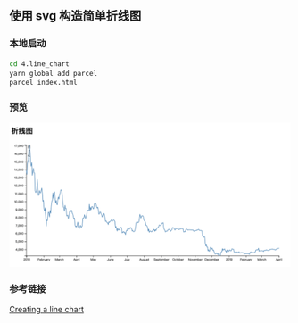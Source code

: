 ## 使用 svg 构造简单折线图

### 本地启动

```bash
cd 4.line_chart
yarn global add parcel
parcel index.html
```

### 预览
![image](https://raw.githubusercontent.com/stupidehorizon/learn-d3/master/img/4.1.png)


### 参考链接

[Creating a line chart](https://scrimba.com/p/pb4WsX/cwmGZCw)